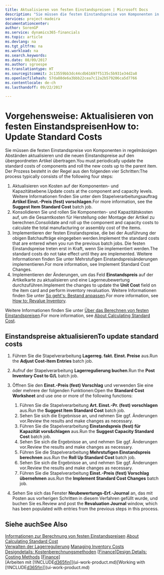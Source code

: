 ```yaml
---
title: Aktualisieren von festen Einstandspreisen | Microsoft Docs
description: "Sie müssen die festen Einstandspreise von Komponenten in regelmässigen Abständen aktualisieren und die neuen Einstandspreise auf den übergeordneten Artikel übertragen."
services: project-madeira
documentationcenter: 
author: SorenGP
ms.service: dynamics365-financials
ms.topic: article
ms.devlang: na
ms.tgt_pltfrm: na
ms.workload: na
ms.search.keywords: 
ms.date: 08/09/2017
ms.author: sgroespe
ms.translationtype: HT
ms.sourcegitcommit: 2c13559bb3dc44cdb61697f5135c5b931e34d2a8
ms.openlocfilehash: 57da88de6a3bbb22cea7c12a2b579206ca5d7766
ms.contentlocale: de-ch
ms.lasthandoff: 09/22/2017

---
```

# <a name="how-to-update-standard-costs"></a><span data-ttu-id="b5d02-103">Vorgehensweise: Aktualisieren von festen Einstandspreisen</span><span class="sxs-lookup"><span data-stu-id="b5d02-103">How to: Update Standard Costs</span></span>
<span data-ttu-id="b5d02-104">Sie müssen die festen Einstandspreise von Komponenten in regelmässigen Abständen aktualisieren und die neuen Einstandspreise auf den übergeordneten Artikel übertragen.</span><span class="sxs-lookup"><span data-stu-id="b5d02-104">You must periodically update the standard costs of components and roll the new costs up to the parent item.</span></span> <span data-ttu-id="b5d02-105">Der Prozess besteht in der Regel aus den folgenden vier Schritten:</span><span class="sxs-lookup"><span data-stu-id="b5d02-105">The process typically consists of the following four steps:</span></span>  

1.  <span data-ttu-id="b5d02-106">Aktualisieren von Kosten auf der Komponenten- und Kapazitätsebene.</span><span class="sxs-lookup"><span data-stu-id="b5d02-106">Update costs at the component and capacity levels.</span></span> <span data-ttu-id="b5d02-107">Weitere Informationen finden Sie unter dem Stapelverarbeitungsauftrag **Artikel Einst.-Preis (fest) vorschlagen**.</span><span class="sxs-lookup"><span data-stu-id="b5d02-107">For more information, see the **Suggest Item Standard Cost** batch job.</span></span>  
2.  <span data-ttu-id="b5d02-108">Konsolidieren Sie und rollen Sie Komponenten- und Kapazitätskosten auf, um die Gesamtkosten für Herstellung oder Montage der Artikel zu berechnen.</span><span class="sxs-lookup"><span data-stu-id="b5d02-108">Consolidate and roll up the component and capacity costs to calculate the total manufacturing or assembly cost of the items.</span></span>  
3.  <span data-ttu-id="b5d02-109">Implementieren der festen Einstandspreise, die bei der Ausführung der obigen Batchaufträge eingegeben werden.</span><span class="sxs-lookup"><span data-stu-id="b5d02-109">Implement the standard costs that are entered when you run the previous batch jobs.</span></span> <span data-ttu-id="b5d02-110">Die festen Einstandspreise treten erst in Kraft, wenn Sie implementiert werden.</span><span class="sxs-lookup"><span data-stu-id="b5d02-110">The standard costs do not take effect until they are implemented.</span></span> <span data-ttu-id="b5d02-111">Weitere Informationen finden Sie unter Mehrstufigen Einstandspreisänderungen implementieren.</span><span class="sxs-lookup"><span data-stu-id="b5d02-111">For more information, see Implement Standard Cost Changes.</span></span>  
4.  <span data-ttu-id="b5d02-112">Implementieren der Änderungen, um das Feld **Einstandspreis** auf der Artikelkarte zu aktualisieren und eine Lagerneubewertung durchzuführen.</span><span class="sxs-lookup"><span data-stu-id="b5d02-112">Implement the changes to update the **Unit Cost** field on the item card and perform inventory revaluation.</span></span> <span data-ttu-id="b5d02-113">Weitere Informationen finden Sie unter [So geht's: Bestand anpassen](inventory-how-revalue-inventory.md).</span><span class="sxs-lookup"><span data-stu-id="b5d02-113">For more information, see [How to: Revalue Inventory](inventory-how-revalue-inventory.md).</span></span>  

<span data-ttu-id="b5d02-114">Weitere Informationen finden Sie unter [Über das Berechnen von festen Einstandspreisen](finance-about-calculating-standard-cost.md).</span><span class="sxs-lookup"><span data-stu-id="b5d02-114">For more information, see [About Calculating Standard Cost](finance-about-calculating-standard-cost.md).</span></span>  
## <a name="to-update-standard-costs"></a><span data-ttu-id="b5d02-115">Einstandspreise aktualisieren</span><span class="sxs-lookup"><span data-stu-id="b5d02-115">To update standard costs</span></span>  
1.  <span data-ttu-id="b5d02-116">Führen Sie die Stapelverarbeitung **Lagerreg. fakt. Einst. Preise** aus.</span><span class="sxs-lookup"><span data-stu-id="b5d02-116">Run the **Adjust Cost-Item Entries** batch job.</span></span>  
2.  <span data-ttu-id="b5d02-117">Aufruf der Stapelverarbeitung **Lagerregulierung buchen**.</span><span class="sxs-lookup"><span data-stu-id="b5d02-117">Run the **Post Inventory Cost to G/L** batch job.</span></span>  
3.  <span data-ttu-id="b5d02-118">Öffnen Sie den **Einst.-Preis (fest) Vorschlag** und verwenden Sie eine oder mehrere der folgenden Funktionen:</span><span class="sxs-lookup"><span data-stu-id="b5d02-118">Open the **Standard Cost Worksheet** and use one or more of the following functions:</span></span>  

    1.  <span data-ttu-id="b5d02-119">Führen Sie die Stapelverarbeitung **Art. Einst.-Pr. (fest) vorschlagen** aus.</span><span class="sxs-lookup"><span data-stu-id="b5d02-119">Run the **Suggest Item Standard Cost** batch job.</span></span>  
    2.  <span data-ttu-id="b5d02-120">Sehen Sie sich die Ergebnisse an, und nehmen Sie ggf. Änderungen vor.</span><span class="sxs-lookup"><span data-stu-id="b5d02-120">Review the results and make changes as necessary.</span></span>  
    3.  <span data-ttu-id="b5d02-121">Führen Sie die Stapelverarbeitung **Einstandspreis (fest) für Kapazität vors&chlagen** aus.</span><span class="sxs-lookup"><span data-stu-id="b5d02-121">Run the **Suggest Capacity Standard Cost** batch job.</span></span>  
    4.  <span data-ttu-id="b5d02-122">Sehen Sie sich die Ergebnisse an, und nehmen Sie ggf. Änderungen vor.</span><span class="sxs-lookup"><span data-stu-id="b5d02-122">Review the results and make changes as necessary.</span></span>
    5. <span data-ttu-id="b5d02-123">Führen Sie die Stapelverarbeitung **Mehrstufigen Einstandspreis berechnen** aus.</span><span class="sxs-lookup"><span data-stu-id="b5d02-123">Run the **Roll Up Standard Cost** batch job.</span></span>
    6.  <span data-ttu-id="b5d02-124">Sehen Sie sich die Ergebnisse an, und nehmen Sie ggf. Änderungen vor.</span><span class="sxs-lookup"><span data-stu-id="b5d02-124">Review the results and make changes as necessary.</span></span>
    7.  <span data-ttu-id="b5d02-125">Führen Sie die Stapelverarbeitung **Einst.-Preis (fest) Vorschlag übernehmen** aus.</span><span class="sxs-lookup"><span data-stu-id="b5d02-125">Run the **Implement Standard Cost Changes** batch job.</span></span>  
4.  <span data-ttu-id="b5d02-126">Sehen Sie sich das Fenster **Neubewertungs-Erf.-Journal** an, das mit Posten aus vorherigen Schritten in diesem Verfahren gefüllt wurde, und buchen Sie es.</span><span class="sxs-lookup"><span data-stu-id="b5d02-126">Review and post the **Revaluation Journal** window, which has been populated with entries from the previous steps in this process.</span></span>  

## <a name="see-also"></a><span data-ttu-id="b5d02-127">Siehe auch</span><span class="sxs-lookup"><span data-stu-id="b5d02-127">See Also</span></span>  
 <span data-ttu-id="b5d02-128">[Informationen zur Berechnung von festen Einstandspreisen](finance-about-calculating-standard-cost.md) </span><span class="sxs-lookup"><span data-stu-id="b5d02-128">[About Calculating Standard Cost](finance-about-calculating-standard-cost.md) </span></span>  
 <span data-ttu-id="b5d02-129">[Verwalten der Lagerregulierung](finance-manage-inventory-costs.md) </span><span class="sxs-lookup"><span data-stu-id="b5d02-129">[Managing Inventory Costs](finance-manage-inventory-costs.md) </span></span>  
 <span data-ttu-id="b5d02-130">[Designdetails: Kostenberechnungsmethoden](design-details-costing-methods.md) [[Finance](finance.md)]</span><span class="sxs-lookup"><span data-stu-id="b5d02-130">[Design Details: Costing Methods](design-details-costing-methods.md) [[Finance](finance.md)]</span></span>  
 <span data-ttu-id="b5d02-131">[Arbeiten mit [!INCLUDE[d365fin](includes/d365fin_md.md)]](ui-work-product.md)</span><span class="sxs-lookup"><span data-stu-id="b5d02-131">[Working with [!INCLUDE[d365fin](includes/d365fin_md.md)]](ui-work-product.md)</span></span>  

